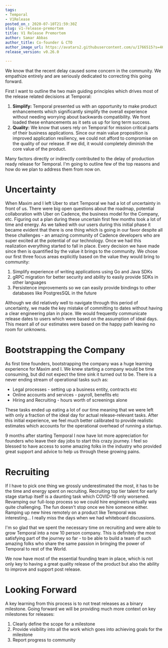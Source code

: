 ```yaml
---
tags:
- Temporal
- V1Release
posted_on_: 2020-07-10T21:59:30Z
slug: v1-release-premortem
title: V1 Release Premortem
author: Samar Abbas
author_title: Co-founder & CTO
author_image_url: https://avatars2.githubusercontent.com/u/1766515?s=460&u=42e28f95a37b56ef80c55dbaaadd71bf3fc11261&v=4
release_version: v0.26.0

---
```


<!--truncate-->

We know that the recent delay caused some concern in the community. We empathize entirely and are seriously dedicated to correcting this going forward.

First I want to outline the two main guiding principles which drives most of the release related decisions at Temporal:

1. **Simplify:** Temporal presented us with an opportunity to make product enhancements which significantly simplify the overall experience without needing worrying about backwards compatibility. We front loaded these enhancements as it sets us up for long term success.
2. **Quality:** We know that users rely on Temporal for mission critical parts of their business applications. Since our main value proposition is improved application resiliency, we could not afford to compromise on the quality of our release. If we did, it would completely diminish the core value of the product.

Many factors directly or indirectly contributed to the delay of production ready release for Temporal. I'm going to outline few of the top reasons and how do we plan to address them from now on.

# Uncertainty

When Maxim and I left Uber to start Temporal we had a lot of uncertainty in front of us. There were big open questions about the roadmap, potential collaboration with Uber on Cadence, the business model for the Company, etc. Figuring out a plan during these uncertain first few months took a lot of time and energy. As we talked with our users during this initial phase it became evident that there is one thing which is going in our favor despite all these challenges - an amazing community of Cadence developers who are super excited at the potential of our technology. Once we had this realization everything started to fall in place. Every decision we have made since then is quantified by the value it brings to the community. We chose our first three focus areas explicitly based on the value they would bring to community:

1. Simplify experience of writing applications using Go and Java SDKs
2. gRPC migration for better security and ability to easily provide SDKs in other languages
3. Persistence improvements so we can easily provide bindings to other databases like PostgresSQL in the future

Although we did relatively well to navigate through this period of uncertainty, we made the key mistake of committing to dates without having a clear engineering plan in place. We would frequently communicate release dates to users which were based on the assumption of ideal days. This meant all of our estimates were based on the happy path leaving no room for unknowns.

# Bootstrapping the Company

As first time founders, bootstrapping the company was a huge learning experience for Maxim and I. We knew starting a company would be time consuming, but did not expect the time sink it turned out to be. There is a never ending stream of operational tasks such as:

- Legal processes - setting up a business entity, contracts etc
- Online accounts and services - payroll, benefits etc
- Hiring and Recruiting - hours worth of screenings alone

These tasks ended up eating a lot of our time meaning that we were left with only a fraction of the ideal day for actual release-relevant tasks. After this initial experience, we feel much better calibrated to provide realistic estimates which accounts for the operational overhead of running a startup.

9 months after starting Temporal I now have lot more appreciation for founders who leave their day jobs to start this crazy journey. I feel so blessed to have access to some amazing folks in the industry who provided great support and advice to help us through these growing pains.

# Recruiting

If I have to pick one thing we grossly underestimated the most, it has to be the time and energy spent on recruiting. Recruiting top tier talent for early stage startup itself is a daunting task which COVID-19 only worsened. Revamping our full-loop process so we could hire engineers virtually was quite challenging. The fun doesn't stop once we hire someone either. Ramping up new hires remotely on a product like Temporal was interesting... I really miss the days when we had whiteboard discussions.

I'm so glad that we spent the necessary time on recruiting and were able to grow Temporal into a now 10 person company. This is definitely the most satisfying part of the journey so far - to be able to build a team of such amazing folks who share the same passion in bringing the power of Temporal to rest of the World.

We now have most of the essential founding team in place, which is not only key to having a great quality release of the product but also the ability to improve and support post release.

# Looking Forward

A key learning from this process is to not treat releases as a binary milestone. Going forward we will be providing much more context on key milestones for releases:

1. Clearly define the scope for a milestone
2. Provide visibility into all the work which goes into achieving goals for the milestone
3. Report progress to community
